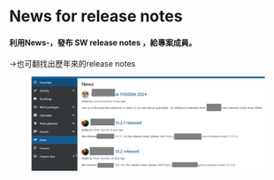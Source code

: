 # News for release notes

#### 利用News-，發布 SW release notes ，給專案成員。

\->也可翻找出歷年來的release notes

<figure><img src="../../.gitbook/assets/image (3) (1) (1) (1).png" alt=""><figcaption></figcaption></figure>
